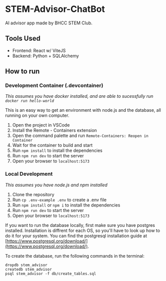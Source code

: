 # STEM-Advisor-ChatBot
AI advisor app made by BHCC STEM Club.

## Tools Used
- Frontend: React w/ ViteJS
- Backend: Python + SQLAlchemy

## How to run

### Development Container (.devcontainer)
_This assumes you have docker installed, and are able to sucessfully run `docker run hello-world`_

This is an easy way to get an environment with node.js and the database,
all running on your own computer.

1. Open the project in VSCode
2. Install the Remote - Containers extension
3. Open the command palette and run `Remote-Containers: Reopen in Container`
4. Wait for the container to build and start
5. Run `npm install` to install the dependencies
6. Run `npm run dev` to start the server
7. Open your browser to `localhost:5173`

### Local Development
_This assumes you have node.js and npm installed_

1. Clone the repository
2. Run `cp .env-example .env` to create a .env file
3. Run `npm install` or `npm i` to install the dependencies
4. Run `npm run dev` to start the server
5. Open your browser to `localhost:5173`

If you want to run the database locally, first make sure you have postgres installed. Installation is diffrent for each OS, so you'll have to look up how to do it for your system. You can find the postgresql installation guide at [https://www.postgresql.org/download/](https://www.postgresql.org/download/).

To create the database, run the following commands in the terminal:
```
dropdb stem_advisor
createdb stem_advisor
psql stem_advisor -f db/create_tables.sql
```